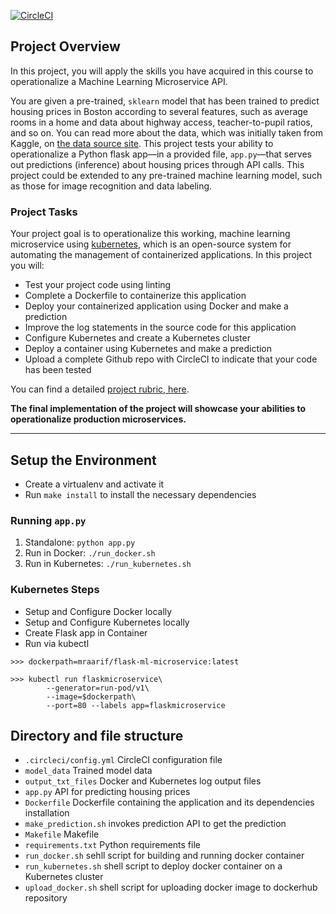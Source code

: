 [![CircleCI](https://circleci.com/gh/mraarif/udacity-clouddevops-assignment4/tree/main.svg?style=svg)](https://circleci.com/gh/mraarif/udacity-clouddevops-assignment4/?branch=main)

## Project Overview

In this project, you will apply the skills you have acquired in this course to operationalize a Machine Learning Microservice API. 

You are given a pre-trained, `sklearn` model that has been trained to predict housing prices in Boston according to several features, such as average rooms in a home and data about highway access, teacher-to-pupil ratios, and so on. You can read more about the data, which was initially taken from Kaggle, on [the data source site](https://www.kaggle.com/c/boston-housing). This project tests your ability to operationalize a Python flask app—in a provided file, `app.py`—that serves out predictions (inference) about housing prices through API calls. This project could be extended to any pre-trained machine learning model, such as those for image recognition and data labeling.

### Project Tasks

Your project goal is to operationalize this working, machine learning microservice using [kubernetes](https://kubernetes.io/), which is an open-source system for automating the management of containerized applications. In this project you will:
* Test your project code using linting
* Complete a Dockerfile to containerize this application
* Deploy your containerized application using Docker and make a prediction
* Improve the log statements in the source code for this application
* Configure Kubernetes and create a Kubernetes cluster
* Deploy a container using Kubernetes and make a prediction
* Upload a complete Github repo with CircleCI to indicate that your code has been tested

You can find a detailed [project rubric, here](https://review.udacity.com/#!/rubrics/2576/view).

**The final implementation of the project will showcase your abilities to operationalize production microservices.**

---

## Setup the Environment

* Create a virtualenv and activate it
* Run `make install` to install the necessary dependencies

### Running `app.py`

1. Standalone:  `python app.py`
2. Run in Docker:  `./run_docker.sh`
3. Run in Kubernetes:  `./run_kubernetes.sh`

### Kubernetes Steps

* Setup and Configure Docker locally
* Setup and Configure Kubernetes locally
* Create Flask app in Container
* Run via kubectl
```
>>> dockerpath=mraarif/flask-ml-microservice:latest

>>> kubectl run flaskmicroservice\
        --generator=run-pod/v1\
        --image=$dockerpath\
        --port=80 --labels app=flaskmicroservice
```

## Directory and file structure

- `.circleci/config.yml` CircleCI configuration file
- `model_data` Trained model data
- `output_txt_files` Docker and Kubernetes log output files
- `app.py` API for predicting housing prices
- `Dockerfile` Dockerfile containing the application and its dependencies installation
- `make_prediction.sh` invokes prediction API to get the prediction
- `Makefile` Makefile
- `requirements.txt` Python requirements file
- `run_docker.sh` sehll script for building and running docker container
- `run_kubernetes.sh` shell script to deploy docker container on a Kubernetes cluster
- `upload_docker.sh` shell script for uploading docker image to dockerhub repository
